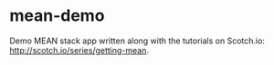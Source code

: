 mean-demo
=========

Demo MEAN stack app written along with the tutorials on Scotch.io: http://scotch.io/series/getting-mean.
